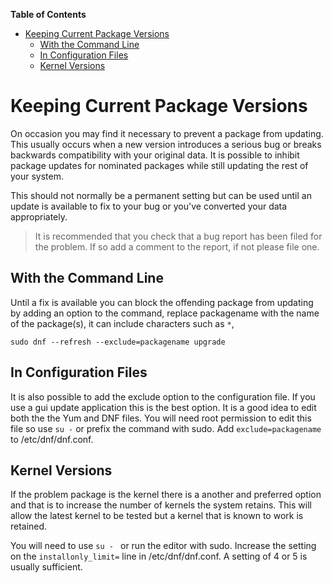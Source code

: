 

**Table of Contents**  

- [Keeping Current Package Versions](#keeping-current-package-versions)
  - [With the Command Line](#with-the-command-line)
  - [In Configuration Files](#in-configuration-files)
  - [Kernel Versions](#kernel-versions)



# Keeping Current Package Versions

On occasion you may find it necessary to prevent a package from updating. This usually occurs when a new version introduces a serious bug or breaks backwards compatibility with your original data. It is possible to inhibit package updates for nominated packages while still updating the rest of your system.

This should not normally be a permanent setting but can be used until an update is available to fix to your bug or you've converted your data appropriately.

> It is recommended that you check that a bug report has been filed for the problem. If so add a comment to the report, if not please file one.

## With the Command Line

Until a fix is available you can block the offending package from updating by adding an option to the command, replace packagename with the name of the package(s), it can include characters such as `*`,

```
sudo dnf --refresh --exclude=packagename upgrade

```
## In Configuration Files

It is also possible to add the exclude option to the configuration file. If you use a gui update application this is the best option. It is a good idea to edit both the the Yum and DNF files. You will need root permission to edit this file so use `su -` or prefix the command with sudo. Add `exclude=packagename` to /etc/dnf/dnf.conf.

## Kernel Versions

If the problem package is the kernel there is a another and preferred option and that is to increase the number of kernels the system retains. This will allow the latest kernel to be tested but a kernel that is known to work is retained.

You will need to use `su - ` or run the editor with sudo. Increase the setting on the `installonly_limit=` line in /etc/dnf/dnf.conf. A setting of 4 or 5 is usually sufficient.
